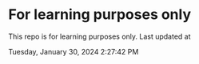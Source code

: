 # For learning purposes only
This repo is for learning purposes only.
Last updated at

Tuesday, January 30, 2024 2:27:42 PM

